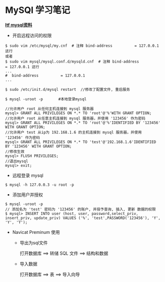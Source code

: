 # MySQl 学习笔记

 **[Itf mysql资料](http://cs.swfu.edu.cn/itf/?p=103)**

+ 开启远程访问的权限

```
$ sudo vim /etc/mysql/my.cnf  # 注释 bind-address          = 127.0.0.1 这行
或者
$ sudo vim mysql/mysql.conf.d/mysqld.cnf  # 注释 bind-address          = 127.0.0.1 这行
...
#  bind-address          = 127.0.0.1
...

$ sudo /etc/init.d/mysql restart  //修改了配置文件, 重启服务

$ mysql -uroot -p       #本地登录mysql

//允许用户 root 从任何主机连接到 mysql 服务器
mysql> GRANT ALL PRIVILEGES ON *.* TO 'root'@'%'WITH GRANT OPTION;
//允许用户 root 从任意主机连接到 mysql 服务器，并使用 '123456' 作为密码
mysql> GRANT ALL PRIVILEGES ON *.* TO 'root'@'%'IDENTIFIED BY '123456' WITH GRANT OPTION;
//允许用户 test 从ip为 192.168.1.6 的主机连接到 mysql 服务器，并使用 '123456' 作为密码
mysql> GRANT ALL PRIVILEGES ON *.* TO 'test'@'192.168.1.6'IDENTIFIED BY '123456' WITH GRANT OPTION;
//修改生效
mysql> FLUSH PRIVILEGES;
//退出mysql
mysql> exit;
```
+ 远程登录 mysql 

```
$ mysql -h 127.0.0.3 -u root -p
```

+ 添加用户并授权

```
$ mysql -uroot -p
// 添加名为 'test' 密码为 '123456' 的账户, 并授予查询, 插入, 更新 数据的权限
$ mysql> INSERT INTO user (host, user, password,select_priv, insert_priv, update_priv) VALUES ('%', 'test',PASSWORD('123456'), 'Y', 'Y', 'Y');
```

+ Navicat Preminum 使用

  * 导出为sql文件
    
    打开数据库 ==> 转储 SQL 文件 ==> 结构和数据
  
  * 导入数据
    
    打开数据库 ==> 表 ==> 导入向导
    
